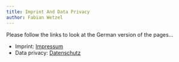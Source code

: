 ```yaml
---
title: Imprint And Data Privacy
author: Fabian Wetzel
---
```


Please follow the links to look at the German version of the pages...

- Imprint: [Impressum](https://fabse.net/Impressum/)
- Data privacy: [Datenschutz](https://fabse.net/Datenschutz/)